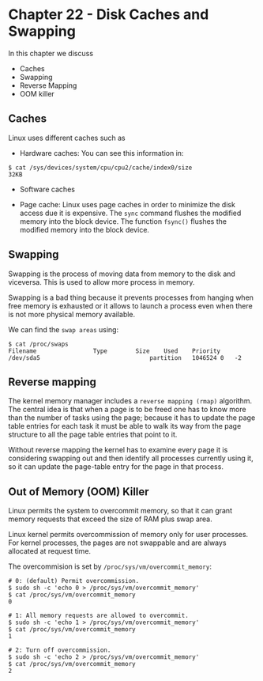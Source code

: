 
# Chapter 22 - Disk Caches and Swapping

In this chapter we discuss

- Caches
- Swapping
- Reverse Mapping
- OOM killer


## Caches

Linux uses different caches such as

- Hardware caches: You can see this information in:

```
$ cat /sys/devices/system/cpu/cpu2/cache/index0/size
32KB
```

- Software caches

- Page cache: Linux uses page caches in order to minimize the disk access due
it is expensive. The `sync` command flushes the modified memory into the block
device. The function `fsync()` flushes the modified memory into the block device.


## Swapping

Swapping is the process of moving data from memory to the disk and viceversa.
This is used to allow more process in memory.

Swapping is a bad thing because it prevents processes from hanging when free
memory is exhausted or it allows to launch a process even when there is not
more physical memory available.

We can find the `swap areas` using:

```
$ cat /proc/swaps
Filename				Type		Size	Used	Priority
/dev/sda5                               partition	1046524	0	-2
```

## Reverse mapping

The kernel memory manager includes a `reverse mapping (rmap)` algorithm. The
central idea is that when a page is to be freed one has to know more than the number
of tasks using the page; because it has to update the page table entries for each
task it must be able to walk its way from the page structure to all the page table
entries that point to it.

Without reverse mapping the kernel has to examine every page it is considering
swapping out and then identify all processes currently using it, so it can update
the page-table entry for the page in that process.

## Out of Memory (OOM) Killer

Linux permits the system to overcommit memory, so that it can grant memory
requests that exceed the size of RAM plus swap area.


Linux kernel permits overcommission of memory only for user processes. For
kernel processes, the pages are not swappable and are always allocated at request
time.


The overcommision is set by `/proc/sys/vm/overcommit_memory`:

```shell
# 0: (default) Permit overcommission.
$ sudo sh -c 'echo 0 > /proc/sys/vm/overcommit_memory'
$ cat /proc/sys/vm/overcommit_memory
0

# 1: All memory requests are allowed to overcommit.
$ sudo sh -c 'echo 1 > /proc/sys/vm/overcommit_memory'
$ cat /proc/sys/vm/overcommit_memory
1

# 2: Turn off overcommission.
$ sudo sh -c 'echo 2 > /proc/sys/vm/overcommit_memory'
$ cat /proc/sys/vm/overcommit_memory
2
```
